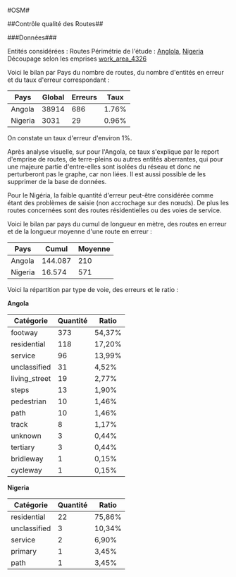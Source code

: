 #OSM#

##Contrôle qualité des Routes##

###Données###

Entités considérées : Routes
Périmétrie de l'étude : [Anglola](http://download.geofabrik.de/africa/angola-latest-free.shp.zip), [Nigeria](http://download.geofabrik.de/africa/nigeria-latest-free.shp.zip)
Découpage selon les emprises [work_area_4326](https://tsi2016ensg.slack.com/files/rmaziere/F43VCHBGE/work_area_4326.tar.gz)

Voici le bilan par Pays du nombre de routes, du nombre d'entités en erreur et du taux d'erreur correspondant :

Pays|Global|Erreurs|Taux
--|--|--|--
Angola|38914|686|1.76%
Nigeria|3031|29|0.96%

On constate un taux d'erreur d'environ 1%.

Après analyse visuelle, sur pour l'Angola, ce taux s'explique par le report d'emprise de routes, de terre-pleins ou autres entités aberrantes, qui pour une majeure partie d'entre-elles sont isolées du réseau et donc ne perturberont pas le graphe, car non liées.
Il est aussi possible de les supprimer de la base de données.

Pour le Nigéria, la faible quantité d'erreur peut-être considérée comme étant des problèmes de saisie (non accrochage sur des nœuds). De plus les routes concernées sont des routes résidentielles ou des voies de service.


Voici le bilan par pays du cumul de longueur en mètre, des routes en erreur et de la longueur moyenne d'une route en erreur :

Pays|Cumul|Moyenne
--|--|--
Angola|144.087|210
Nigeria|16.574|571

Voici la répartition par type de voie, des erreurs et le ratio :

**Angola**

Catégorie|Quantité|Ratio
--|--|--
footway|373|54,37%
residential|118|17,20%
service|96|13,99%
unclassified|31|4,52%
living_street|19|2,77%
steps|13|1,90%
pedestrian|10|1,46%
path|10|1,46%
track|8|1,17%
unknown|3|0,44%
tertiary|3|0,44%
bridleway|1|0,15%
cycleway|1|0,15%

**Nigeria**

Catégorie|Quantité|Ratio
--|--|--
residential|22|75,86%
unclassified|3|10,34%
service|2|6,90%
primary|1|3,45%
path|1|3,45%